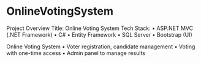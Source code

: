 # OnlineVotingSystem

Project Overview
Title: Online Voting System
Tech Stack:
•	ASP.NET MVC (.NET Framework)
•	C#
•	Entity Framework
•	SQL Server
•	Bootstrap (UI)

Online Voting System
•	Voter registration, candidate management
•	Voting with one-time access
•	Admin panel to manage results

